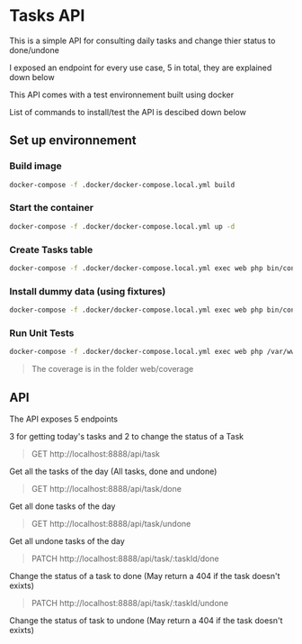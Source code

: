 # Tasks API

This is a simple API for consulting daily tasks and change thier status to done/undone

I exposed an endpoint for every use case, 5 in total, they are explained down below

This API comes with a test environnement built using docker

List of commands to install/test the API is descibed down below

## Set up environnement
### Build image

```bash
docker-compose -f .docker/docker-compose.local.yml build 
```

### Start the container

```bash
docker-compose -f .docker/docker-compose.local.yml up -d 
```

### Create Tasks table
```bash
docker-compose -f .docker/docker-compose.local.yml exec web php bin/console doctrine:migrations:migrate --no-interaction
```

### Install dummy data (using fixtures)
```bash
docker-compose -f .docker/docker-compose.local.yml exec web php bin/console doctrine:fixtures:load --no-interaction 
```


### Run Unit Tests
```bash
docker-compose -f .docker/docker-compose.local.yml exec web php /var/www/html/bin/phpunit
```
> The coverage is in the folder web/coverage


## API
The API exposes 5 endpoints

3 for getting today's tasks and 2 to change the status of a Task

> GET http://localhost:8888/api/task

Get all the tasks of the day (All tasks, done and undone)

> GET http://localhost:8888/api/task/done

Get all done tasks of the day

> GET http://localhost:8888/api/task/undone

Get all undone tasks of the day

> PATCH http://localhost:8888/api/task/:taskId/done

Change the status of a task to done (May return a 404 if the task doesn't exixts)

> PATCH http://localhost:8888/api/task/:taskId/undone

Change the status of task to undone (May return a 404 if the task doesn't exixts)
